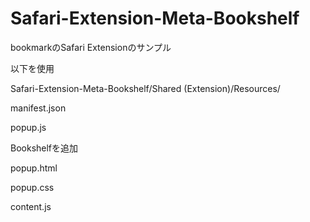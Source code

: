 # Safari-Extension-Meta-Bookshelf
bookmarkのSafari Extensionのサンプル

<p>以下を使用</p>
Safari-Extension-Meta-Bookshelf/Shared (Extension)/Resources/
<p>manifest.json</p>
<p>popup.js</p>
<p> Bookshelfを追加</p>
<p>popup.html</p>
<p>popup.css</p>
<p>content.js</p>

